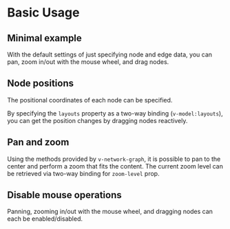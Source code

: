 # Basic Usage

## Minimal example

With the default settings of just specifying node and edge data,
you can pan, zoom in/out with the mouse wheel, and drag nodes.

<demo-tabs>
<template v-slot:demo>
  <BasicMinimal />
</template>
<template v-slot:source>

  <<< @/.vitepress/components/basic/Minimal.vue

</template>
</demo-tabs>

## Node positions

The positional coordinates of each node can be specified.

<demo-tabs :demo-height="200">
<template v-slot:demo>
  <SetLayouts />
</template>
<template v-slot:source>

  <<< @/.vitepress/components/basic/SetLayouts.vue{5,25-32}

</template>
</demo-tabs>

By specifying the `layouts` property as a two-way binding (`v-model:layouts`),
you can get the position changes by dragging nodes reactively.

<demo-tabs message="When you drag a node, the new position will be reflected in the layouts prop.">
<template v-slot:demo>
  <SetLayoutsReactive />
</template>
<template v-slot:source>

  <<< @/.vitepress/components/basic/SetLayoutsReactive.vue{3,26-33}

</template>
</demo-tabs>

## Pan and zoom

Using the methods provided by `v-network-graph`, it is possible to pan to the center and perform a zoom that fits the content.
The current zoom level can be retrieved via two-way binding for `zoom-level` prop.

<demo-tabs>
<template v-slot:demo>
  <PanZoom />
</template>
<template v-slot:source>

  <<< @/.vitepress/components/basic/PanZoom.vue

</template>
</demo-tabs>


## Disable mouse operations

Panning, zooming in/out with the mouse wheel, and dragging nodes can each be enabled/disabled.

<demo-tabs>
<template v-slot:demo>
  <DisablePanZoom />
</template>
<template v-slot:source>

  <<< @/.vitepress/components/basic/DisablePanZoom.vue{12,41-49}

</template>
</demo-tabs>


<script setup>
import BasicMinimal from '../.vitepress/components/basic/Minimal.vue'
import SetLayouts from '../.vitepress/components/basic/SetLayouts.vue'
import SetLayoutsReactive from '../.vitepress/components/basic/SetLayoutsReactive.vue'
import PanZoom from '../.vitepress/components/basic/PanZoom.vue'
import DisablePanZoom from '../.vitepress/components/basic/DisablePanZoom.vue'
</script>

